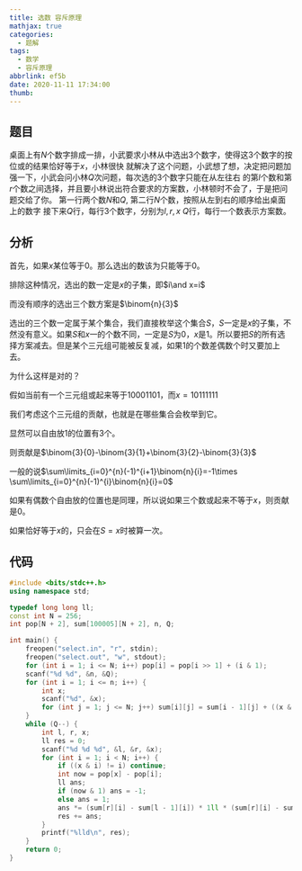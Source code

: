 ```yaml
---
title: 选数 容斥原理
mathjax: true
categories:
  - 题解
tags:
  - 数学
  - 容斥原理
abbrlink: ef5b
date: 2020-11-11 17:34:00
thumb:
---
```



## 题目

桌面上有$N$个数字排成一排，小武要求小林从中选出$3$个数字，使得这$3$个数字的按位或的结果恰好等于$x$，小林很快 就解决了这个问题，小武想了想，决定把问题加强一下，小武会问小林$Q$次问题，每次选的$3$个数字只能在从左往右 的第$l$个数和第$r$个数之间选择，并且要小林说出符合要求的方案数，小林顿时不会了，于是把问题交给了你。 第一行两个数$N$和$Q$, 第二行$N$个数，按照从左到右的顺序给出桌面上的数字 接下来$Q$行，每行$3$个数字，分别为$l,r,x\ Q$行，每行一个数表示方案数。




## 分析

首先，如果$x$某位等于$0$。那么选出的数该为只能等于$0$。

排除这种情况，选出的数一定是$x$的子集，即$i\and x=i$

而没有顺序的选出三个数方案是$\binom{n}{3}$

选出的三个数一定属于某个集合，我们直接枚举这个集合$S$，$S$一定是$x$的子集，不然没有意义。如果$S$和$x$一的个数不同，一定是$S$为$0$，$x$是$1$。所以要把$S$的所有选择方案减去。但是某个三元组可能被反复减，如果$1$的个数差偶数个时又要加上去。

为什么这样是对的？

假如当前有一个三元组或起来等于$10001101$，而$x=10111111$

我们考虑这个三元组的贡献，也就是在哪些集合会枚举到它。

显然可以自由放$1$的位置有$3$个。

则贡献是$\binom{3}{0}-\binom{3}{1}+\binom{3}{2}-\binom{3}{3}$

一般的说$\sum\limits_{i=0}^{n}(-1)^{i+1}\binom{n}{i}=-1\times \sum\limits_{i=0}^{n}(-1)^{i}\binom{n}{i}=0$

如果有偶数个自由放的位置也是同理，所以说如果三个数或起来不等于$x$，则贡献是$0$。

如果恰好等于$x$的，只会在$S=x$时被算一次。



## 代码

```cpp
#include <bits/stdc++.h>
using namespace std;

typedef long long ll;
const int N = 256;
int pop[N + 2], sum[100005][N + 2], n, Q;

int main() {
	freopen("select.in", "r", stdin);
	freopen("select.out", "w", stdout);
    for (int i = 1; i <= N; i++) pop[i] = pop[i >> 1] + (i & 1);
    scanf("%d %d", &n, &Q);
    for (int i = 1; i <= n; i++) {
    	int x;
    	scanf("%d", &x);
    	for (int j = 1; j <= N; j++) sum[i][j] = sum[i - 1][j] + ((x & j) == x);
    }
    while (Q--) {
        int l, r, x;
        ll res = 0;
        scanf("%d %d %d", &l, &r, &x);
        for (int i = 1; i < N; i++) {
        	if ((x & i) != i) continue;
        	int now = pop[x] - pop[i];
        	ll ans;
        	if (now & 1) ans = -1;
        	else ans = 1;
        	ans *= (sum[r][i] - sum[l - 1][i]) * 1ll * (sum[r][i] - sum[l - 1][i] - 1) * 1ll * (sum[r][i] - sum[l - 1][i] - 2) / 6ll;
        	res += ans;
        }
        printf("%lld\n", res);
    }
    return 0;
}
```

